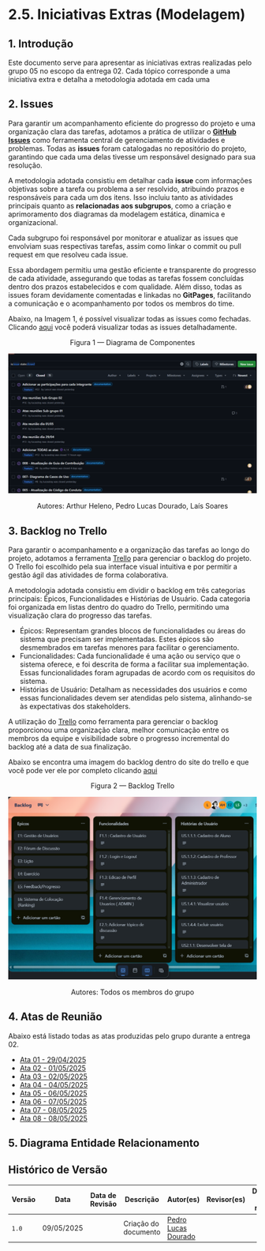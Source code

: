 # 2.5. Iniciativas Extras (Modelagem)

## 1. Introdução
Este documento serve para apresentar as iniciativas extras realizadas pelo grupo 05 no escopo da entrega 02. Cada tópico corresponde a uma iniciativa extra e detalha a metodologia adotada em cada uma

## 2. Issues
Para garantir um acompanhamento eficiente do progresso do projeto e uma organização clara das tarefas, adotamos a prática de utilizar o [**GitHub Issues**](https://github.com/features/issues) como ferramenta central de gerenciamento de atividades e problemas. Todas as **issues** foram catalogadas no repositório do projeto, garantindo que cada uma delas tivesse um responsável designado para sua resolução.

A metodologia adotada consistiu em detalhar cada **issue** com informações objetivas sobre a tarefa ou problema a ser resolvido, atribuindo prazos e responsáveis para cada um dos itens. Isso incluiu tanto as atividades principais quanto as **relacionadas aos subgrupos**, como a criação e aprimoramento dos diagramas da modelagem estática, dinamica e organizacional. 

Cada subgrupo foi responsável por monitorar e atualizar as issues que envolviam suas respectivas tarefas, assim como linkar o commit ou pull request em que resolveu cada issue.

Essa abordagem permitiu uma gestão eficiente e transparente do progresso de cada atividade, assegurando que todas as tarefas fossem concluídas dentro dos prazos estabelecidos e com qualidade. Além disso, todas as issues foram devidamente comentadas e linkadas no **GitPages**, facilitando a comunicação e o acompanhamento por todos os membros do time.

Abaixo, na Imagem 1, é possível visualizar todas as issues como fechadas. Clicando [aqui](https://github.com/UnBArqDsw2025-1-Turma01/2025.1-T01-_G5_MundoMusical_Entrega_02/issues?q=is%3Aissue%20state%3Aclosed) você poderá visualizar todas as issues detalhadamente.

<center>


Figura 1 — Diagrama de Componentes

![Issues](../assets/extras/issues.png)

Autores: Arthur Heleno, Pedro Lucas Dourado, Laís Soares


</center>

## 3. Backlog no Trello
Para garantir o acompanhamento e a organização das tarefas ao longo do projeto, adotamos a ferramenta [Trello](https://trello.com/) para gerenciar o backlog do projeto. O Trello foi escolhido pela sua interface visual intuitiva e por permitir a gestão ágil das atividades de forma colaborativa.

A metodologia adotada consistiu em dividir o backlog em três categorias principais: Épicos, Funcionalidades e Histórias de Usuário. Cada categoria foi organizada em listas dentro do quadro do Trello, permitindo uma visualização clara do progresso das tarefas.

- Épicos: Representam grandes blocos de funcionalidades ou áreas do sistema que precisam ser implementadas. Estes épicos são desmembrados em tarefas menores para facilitar o gerenciamento.
- Funcionalidades: Cada funcionalidade é uma ação ou serviço que o sistema oferece, e foi descrita de forma a facilitar sua implementação. Essas funcionalidades foram agrupadas de acordo com os requisitos do sistema.
- Histórias de Usuário: Detalham as necessidades dos usuários e como essas funcionalidades devem ser atendidas pelo sistema, alinhando-se às expectativas dos stakeholders.

A utilização do [Trello](https://trello.com/) como ferramenta para gerenciar o backlog proporcionou uma organização clara, melhor comunicação entre os membros da equipe e visibilidade sobre o progresso incremental do backlog até a data de sua finalização.

Abaixo se encontra uma imagem do backlog dentro do site do trello e que você pode ver ele por completo clicando [aqui](https://trello.com/b/qaxQKzI8/backlog)

<center>


Figura 2 — Backlog Trello

![Issues](../assets/extras/backlog.png)

Autores: Todos os membros do grupo


</center>

## 4. Atas de Reunião
Abaixo está listado todas as atas produzidas pelo grupo durante a entrega 02.

- [Ata 01 - 29/04/2025 ](Modelagem/Reunioes/ata01.md)
- [Ata 02 - 01/05/2025 ](Modelagem/Reunioes/ata02.md)
- [Ata 03 - 02/05/2025 ](Modelagem/Reunioes/ataClasses.md)
- [Ata 04 - 04/05/2025 ](Modelagem/Reunioes/ataEstados.md)
- [Ata 05 - 06/05/2025 ](Modelagem/Reunioes/ata_backlog1.md)
- [Ata 06 - 07/05/2025 ](Modelagem/Reunioes/ataPacotes.md)
- [Ata 07 - 08/05/2025 ](Modelagem/Reunioes/ataCaso_de_Uso.md)
- [Ata 08 - 08/05/2025 ](Modelagem/Reunioes/ata_backlog2.md)

## 5. Diagrama Entidade Relacionamento

## Histórico de Versão

| Versão | Data       | Data de Revisão | Descrição            | Autor(es)                                           | Revisor(es) | Detalhes da revisão |
| ------ | ---------- | --------------- | -------------------- | --------------------------------------------------- | ----------- | ------------------- |
| `1.0`  | 09/05/2025 |                 | Criação do documento | [Pedro Lucas Dourado](https://github.com/lucasdray) |             |                     |
